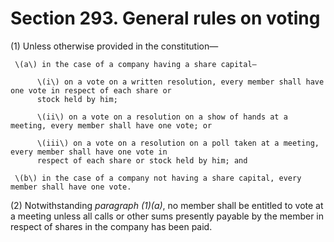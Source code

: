 # Section 293. General rules on voting

\(1\) Unless otherwise provided in the constitution—

     \(a\) in the case of a company having a share capital—

          \(i\) on a vote on a written resolution, every member shall have one vote in respect of each share or  
          stock held by him;

          \(ii\) on a vote on a resolution on a show of hands at a meeting, every member shall have one vote; or

          \(iii\) on a vote on a resolution on a poll taken at a meeting, every member shall have one vote in  
          respect of each share or stock held by him; and

     \(b\) in the case of a company not having a share capital, every member shall have one vote.

\(2\) Notwithstanding _paragraph \(1\)\(a\)_, no member shall be entitled to vote at a meeting unless all calls or other sums presently payable by the member in respect of shares in the company has been paid.

